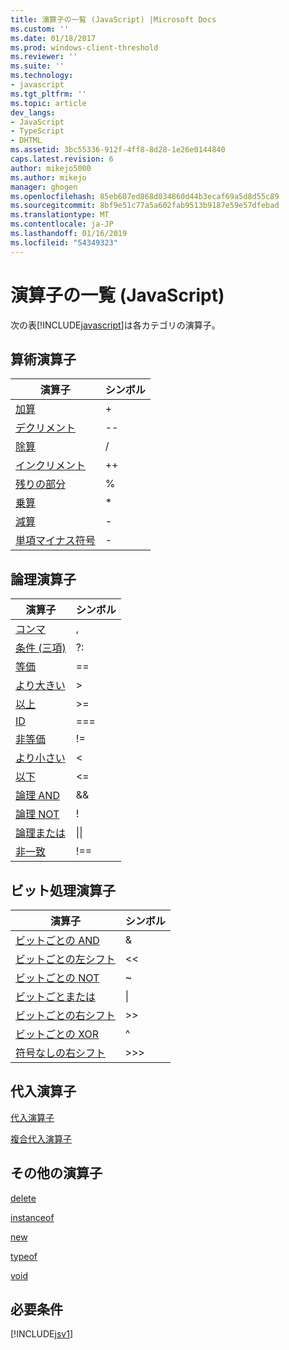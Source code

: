 ```yaml
---
title: 演算子の一覧 (JavaScript) |Microsoft Docs
ms.custom: ''
ms.date: 01/18/2017
ms.prod: windows-client-threshold
ms.reviewer: ''
ms.suite: ''
ms.technology:
- javascript
ms.tgt_pltfrm: ''
ms.topic: article
dev_langs:
- JavaScript
- TypeScript
- DHTML
ms.assetid: 3bc55336-912f-4ff8-8d28-1e26e0144840
caps.latest.revision: 6
author: mikejo5000
ms.author: mikejo
manager: ghogen
ms.openlocfilehash: 85eb607ed868d034860d44b3ecaf69a5d8d55c89
ms.sourcegitcommit: 8bf9e51c77a5a602fab9513b9187e59e57dfebad
ms.translationtype: MT
ms.contentlocale: ja-JP
ms.lasthandoff: 01/16/2019
ms.locfileid: "54349323"
---
```

# <a name="operator-summary-javascript"></a>演算子の一覧 (JavaScript)
次の表[!INCLUDE[javascript](../../javascript/includes/javascript-md.md)]は各カテゴリの演算子。  
  
## <a name="computational-operators"></a>算術演算子  
  
|演算子|シンボル|  
|--------------|------------|  
|[加算](../../javascript/reference/addition-operator-decrement-javascript.md)|+|  
|[デクリメント](../../javascript/reference/increment-and-decrement-operators-javascript.md)|--|  
|[除算](../../javascript/reference/division-operator-decrement-javascript.md)|/|  
|[インクリメント](../../javascript/reference/increment-and-decrement-operators-javascript.md)|++|  
|[残りの部分](../../javascript/reference/modulus-operator-decrementjavascript.md)|%|  
|[乗算](../../javascript/reference/multiplication-operator-decrement-javascript.md)|*|  
|[減算](../../javascript/reference/subtraction-operator-decrement-javascript.md)|-|  
|[単項マイナス符号](../../javascript/reference/subtraction-operator-decrement-javascript.md)|-|  
  
## <a name="logical-operators"></a>論理演算子  
  
|演算子|シンボル|  
|--------------|------------|  
|[コンマ](../../javascript/reference/comma-operator-decrement-javascript.md)|,|  
|[条件 (三項)](../../javascript/reference/conditional-ternary-operator-decrement-javascript.md)|?:|  
|[等価](../../javascript/reference/comparison-operators-javascript.md)|==|  
|[より大きい](../../javascript/reference/comparison-operators-javascript.md)|>|  
|[以上](../../javascript/reference/comparison-operators-javascript.md)|>=|  
|[ID](../../javascript/reference/comparison-operators-javascript.md)|===|  
|[非等価](../../javascript/reference/comparison-operators-javascript.md)|!=|  
|[より小さい](../../javascript/reference/comparison-operators-javascript.md)|<|  
|[以下](../../javascript/reference/comparison-operators-javascript.md)|<=|  
|[論理 AND](../../javascript/reference/logical-and-operator-decrement-javascript.md)|&&|  
|[論理 NOT](../../javascript/reference/logical-not-operator-decrement-exclpt-javascript.md)|!|  
|[論理または](../../javascript/reference/logical-or-operator-decrement-javascript.md)|&#124;&#124;|  
|[非一致](../../javascript/reference/comparison-operators-javascript.md)|!==|  
  
## <a name="bitwise-operators"></a>ビット処理演算子  
  
|演算子|シンボル|  
|--------------|------------|  
|[ビットごとの AND](../../javascript/reference/bitwise-and-operator-decrement-javascript.md)|&|  
|[ビットごとの左シフト](../../javascript/reference/bitwise-left-shift-operator-decrement-javascript.md)|<\<|  
|[ビットごとの NOT](../../javascript/reference/bitwise-not-operator-decrement-tilde-javascript.md)|~|  
|[ビットごとまたは](../../javascript/reference/bitwise-or-operator-decrement-javascript.md)|&#124;|  
|[ビットごとの右シフト](../../javascript/reference/bitwise-right-shift-operator-decrement-javascript.md)|>>|  
|[ビットごとの XOR](../../javascript/reference/bitwise-xor-operator-decrement-hat-javascript.md)|^|  
|[符号なしの右シフト](../../javascript/reference/unsigned-right-shift-operator-decrement-javascript.md)|>>>|  
  
## <a name="assignment-operators"></a>代入演算子  
 [代入演算子](../../javascript/reference/assignment-operator-decrement-equal-javascript.md)  
  
 [複合代入演算子](../../javascript/reference/compound-assignment-operators-javascript.md)  
  
## <a name="miscellaneous-operators"></a>その他の演算子  
 [delete](../../javascript/reference/delete-operator-decrementjavascript.md)  
  
 [instanceof](../../javascript/reference/instanceof-operator-decrementjavascript.md)  
  
 [new](../../javascript/reference/new-operator-decrementjavascript.md)  
  
 [typeof](../../javascript/reference/typeof-operator-decrementjavascript.md)  
  
 [void](../../javascript/reference/void-operator-decrementjavascript.md)  
  
## <a name="requirements"></a>必要条件  
 [!INCLUDE[jsv1](../../javascript/misc/includes/jsv1-md.md)]